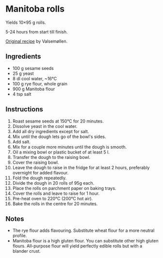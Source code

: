 # Manitoba rolls

Yields 10&times;95 g rolls.

5-24 hours from start till finish.

[Original recipe][original] by Valsemøllen.

## Ingredients

* 100 g sesame seeds
* 25 g yeast
* 8 dl cool water, ~16&deg;C
* 100 g rye flour, whole grain
* 900 g Manitoba flour
* 4 tsp salt

## Instructions

1. Roast sesame seeds at 150&deg;C for 20 minutes.
1. Dissolve yeast in the cool water.
1. Add all dry ingredients except for salt.
1. Mix until the dough lets go of the bowl's sides.
1. Add salt.
1. Mix for a couple more minutes until the dough is smooth.
1. Oil a mixing bowl or plastic bucket of at least 5 l.
1. Transfer the dough to the raising bowl.
1. Cover the raising bowl.
1. Leave the dough to raise in the fridge for at least 2 hours, preferably
   overnight for added flavour.
1. Fold the dough repeatedly.
1. Divide the dough in 20 rolls of 95g each.
1. Place the rolls on parchment paper on baking trays.
1. Cover the rolls and leave to raise for 1 hour.
1. Pre-heat oven to 220&deg;C (200&deg;C hot air).
1. Bake the rolls in the centre for 20 minutes.

## Notes

* The rye flour adds flavouring. Substitute wheat flour for a more neutral
  profile.
* Manitoba flour is a high gluten flour. You can substitute other high gluten
  flours. All-purpose flour will yield perfectly edible rolls but with
  a blander crust.

[original]: https://www.valsemollen.dk/opskrifter/manitobaboller-oekologiske/
